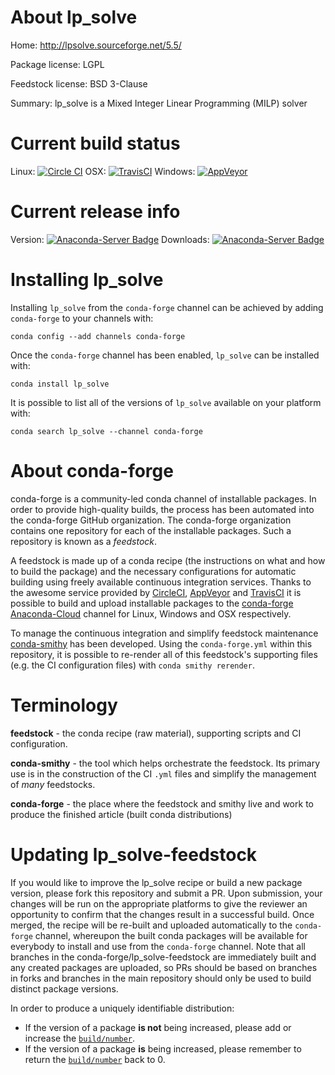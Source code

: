 About lp_solve
==============

Home: http://lpsolve.sourceforge.net/5.5/

Package license: LGPL

Feedstock license: BSD 3-Clause

Summary: lp_solve is a Mixed Integer Linear Programming (MILP) solver



Current build status
====================

Linux: [![Circle CI](https://circleci.com/gh/conda-forge/lp_solve-feedstock.svg?style=shield)](https://circleci.com/gh/conda-forge/lp_solve-feedstock)
OSX: [![TravisCI](https://travis-ci.org/conda-forge/lp_solve-feedstock.svg?branch=master)](https://travis-ci.org/conda-forge/lp_solve-feedstock)
Windows: [![AppVeyor](https://ci.appveyor.com/api/projects/status/github/conda-forge/lp_solve-feedstock?svg=True)](https://ci.appveyor.com/project/conda-forge/lp-solve-feedstock/branch/master)

Current release info
====================
Version: [![Anaconda-Server Badge](https://anaconda.org/conda-forge/lp_solve/badges/version.svg)](https://anaconda.org/conda-forge/lp_solve)
Downloads: [![Anaconda-Server Badge](https://anaconda.org/conda-forge/lp_solve/badges/downloads.svg)](https://anaconda.org/conda-forge/lp_solve)

Installing lp_solve
===================

Installing `lp_solve` from the `conda-forge` channel can be achieved by adding `conda-forge` to your channels with:

```
conda config --add channels conda-forge
```

Once the `conda-forge` channel has been enabled, `lp_solve` can be installed with:

```
conda install lp_solve
```

It is possible to list all of the versions of `lp_solve` available on your platform with:

```
conda search lp_solve --channel conda-forge
```


About conda-forge
=================

conda-forge is a community-led conda channel of installable packages.
In order to provide high-quality builds, the process has been automated into the
conda-forge GitHub organization. The conda-forge organization contains one repository
for each of the installable packages. Such a repository is known as a *feedstock*.

A feedstock is made up of a conda recipe (the instructions on what and how to build
the package) and the necessary configurations for automatic building using freely
available continuous integration services. Thanks to the awesome service provided by
[CircleCI](https://circleci.com/), [AppVeyor](http://www.appveyor.com/)
and [TravisCI](https://travis-ci.org/) it is possible to build and upload installable
packages to the [conda-forge](https://anaconda.org/conda-forge)
[Anaconda-Cloud](http://docs.anaconda.org/) channel for Linux, Windows and OSX respectively.

To manage the continuous integration and simplify feedstock maintenance
[conda-smithy](http://github.com/conda-forge/conda-smithy) has been developed.
Using the ``conda-forge.yml`` within this repository, it is possible to re-render all of
this feedstock's supporting files (e.g. the CI configuration files) with ``conda smithy rerender``.


Terminology
===========

**feedstock** - the conda recipe (raw material), supporting scripts and CI configuration.

**conda-smithy** - the tool which helps orchestrate the feedstock.
                   Its primary use is in the construction of the CI ``.yml`` files
                   and simplify the management of *many* feedstocks.

**conda-forge** - the place where the feedstock and smithy live and work to
                  produce the finished article (built conda distributions)


Updating lp_solve-feedstock
===========================

If you would like to improve the lp_solve recipe or build a new
package version, please fork this repository and submit a PR. Upon submission,
your changes will be run on the appropriate platforms to give the reviewer an
opportunity to confirm that the changes result in a successful build. Once
merged, the recipe will be re-built and uploaded automatically to the
`conda-forge` channel, whereupon the built conda packages will be available for
everybody to install and use from the `conda-forge` channel.
Note that all branches in the conda-forge/lp_solve-feedstock are
immediately built and any created packages are uploaded, so PRs should be based
on branches in forks and branches in the main repository should only be used to
build distinct package versions.

In order to produce a uniquely identifiable distribution:
 * If the version of a package **is not** being increased, please add or increase
   the [``build/number``](http://conda.pydata.org/docs/building/meta-yaml.html#build-number-and-string).
 * If the version of a package **is** being increased, please remember to return
   the [``build/number``](http://conda.pydata.org/docs/building/meta-yaml.html#build-number-and-string)
   back to 0.
